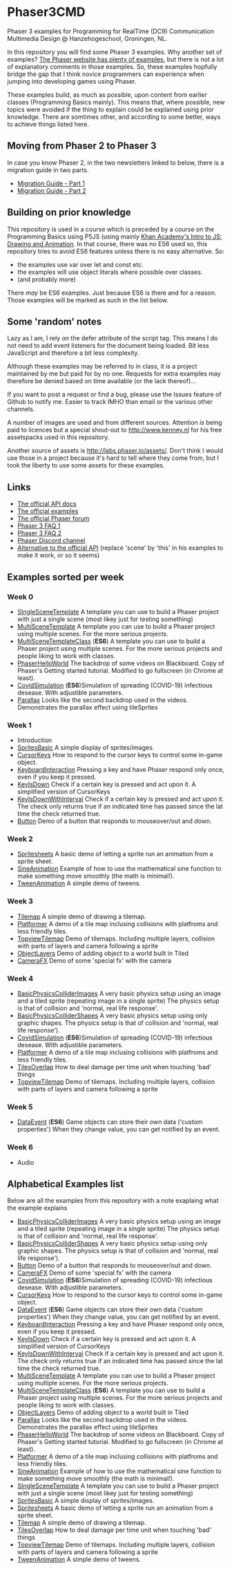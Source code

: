 # Phaser3CMD

Phaser 3 examples for Programming for RealTime (DC9) Communication Multimedia Design @ Hanzehogeschool, Groningen, NL.

In this repository you will find some Phaser 3 examples. Why another set of examples? [The Phaser website has plenty of examples](https://phaser.io/examples/), but there is not a lot of explanatory comments in those examples. So, these examples hopfully bridge the gap that I think novice programmers can experience when jumping into developing games using Phaser.

These examples build, as much as possible, upon content from earlier classes (Programming Basics mainly). This means that, where possible, new topics were avoided if the thing to explain could be explained using prior knowledge. There are somtimes other, and according to some better, ways to achieve things listed here.

## Moving from Phaser 2 to Phaser 3

In case you know Phaser 2, in the two newsletters linked to below, there is a migration guide in two parts.

* [Migration Guide - Part 1](https://madmimi.com/p/a022cb)
* [Migration Guide - Part 2](https://madmimi.com/p/ff68db)

## Building on prior knowledge

This repository is used in a course which is preceded by a course on the Programming Basics using P5JS (using mainly [Khan Academy's Intro to JS: Drawing and Animation](https://www.khanacademy.org/computing/computer-programming/programming). In that course, there was no ES6 used so, this repository tries to avoid ES6 features unless there is no easy alternative. So:

* the examples use var over let and const etc.
* the examples will use object literals where possible over classes.
* (and probably more)

There _may_ be ES6 examples. Just because ES6 is there and for a reason. Those examples will be marked as such in the list below.

## Some 'random' notes

Lazy as I am, I rely on the defer attribute of the script tag. This means I do not need to add event listeners for the document being loaded. Bit less JavaScript and therefore a bit less complexity.

Although these examples may be referred to in class, it is a project maintained by me but paid for by no one. Requests for extra examples may therefore be denied based on time available (or the lack thereof)...

If you want to post a request or find a bug, please use the Issues feature of Github to notify me. Easier to track IMHO than email or the various other channels.

A number of images are used and from different sources. Attention _is_ being paid to licences but a special shout-out to <http://www.kenney.nl> for his free assetspacks used in this repository.

Another source of assets is <http://labs.phaser.io/assets/>. Don't think I would use those in a project because it's hard to tell where they come from, but I took the liberty to use some assets for these examples.

## Links

* [The official API docs](https://photonstorm.github.io/phaser3-docs/)
* [The official examples](https://phaser.io/examples/)
* [The official Phaser forum](https://phaser.discourse.group)
* [Phaser 3 FAQ 1](https://github.com/phaser-discord/community/blob/master/FAQ.md)
* [Phaser 3 FAQ 2](https://github.com/samme/phaser3-faq)
* [Phaser Discord channel](https://discord.gg/phaser)
* [Alternative to the official API](https://rexrainbow.github.io/phaser3-rex-notes/docs/site/index.html) (replace 'scene' by 'this' in his examples to make it work, or so it seems)

## Examples sorted per week

### Week 0

* [SIngleSceneTemplate](https://github.com/manno-xx/Phaser3CMD/tree/master/SIngleSceneTemplate) A template you can use to build a Phaser project with just a single scene (most likey just for testing something)
* [MultiSceneTemplate](https://github.com/manno-xx/Phaser3CMD/tree/master/MultiSceneTemplate) A template you can use to build a Phaser project using multiple scenes. For the more serious projects.
* [MultiSceneTemplateClass](https://github.com/manno-xx/Phaser3CMD/tree/master/MultiSceneTemplateClass) (**ES6**) A template you can use to build a Phaser project using multiple scenes. For the more serious projects and people liking to work with classes.
* [PhaserHelloWorld](https://github.com/manno-xx/Phaser3CMD/tree/master/PhaserHelloWorld) The backdrop of some videos on Blackboard. Copy of Phaser's Getting started tutorial. Modified to go fullscreen (in Chrome at least).
* [CovidSimulation](https://github.com/manno-xx/Phaser3CMD/tree/master/CovidSimulation) (**ES6**)Simulation of spreading (COVID-19) infectious desease. With adjustible parameters.
* [Parallax](https://github.com/manno-xx/Phaser3CMD/tree/master/Parallax) Looks like the second backdrop used in the videos. Demonstrates the parallax effect using tileSprites

### Week 1

* Introduction
* [SpritesBasic](https://github.com/manno-xx/Phaser3CMD/tree/master/SpritesBasic) A simple display of sprites/images.
* [CursorKeys](https://github.com/manno-xx/Phaser3CMD/tree/master/CursorKeys) How to respond to the cursor keys to control some in-game object.
* [KeyboardInteraction](https://github.com/manno-xx/Phaser3CMD/tree/master/KeyboardInteraction) Pressing a key and have Phaser respond only once, even if you keep it pressed.
* [KeyIsDown](https://github.com/manno-xx/Phaser3CMD/tree/master/KeyIsDown) Check if a certain key is pressed and act upon it. A simplified version of CursorKeys
* [KeyIsDownWithInterval](https://github.com/manno-xx/Phaser3CMD/tree/master/KeyIsDownWithInterval) Check if a certain key is pressed and act upon it. The check only returns true if an indicated time has passed since the lat time the check returned true.
* [Button](https://github.com/manno-xx/Phaser3CMD/tree/master/Button) Demo of a button that responds to mouseover/out and down.

### Week 2

* [Spritesheets](https://github.com/manno-xx/Phaser3CMD/tree/master/Spritesheets) A basic demo of letting a sprite run an animation from a sprite sheet.
* [SineAnimation](https://github.com/manno-xx/Phaser3CMD/tree/master/SineAnimation) Example of how to use the mathematical sine function to make something move smoothly (the math is minimal!).
* [TweenAnimation](https://github.com/manno-xx/Phaser3CMD/tree/master/TweenAnimation) A simple demo of tweens.

### Week 3

* [Tilemap](https://github.com/manno-xx/Phaser3CMD/tree/master/Tilemap) A simple demo of drawing a tilemap.
* [Platformer](https://github.com/manno-xx/Phaser3CMD/tree/master/Platformer) A demo of a tile map inclusing collisions with platfroms and less friendly tiles.
* [TopviewTilemap](https://github.com/manno-xx/Phaser3CMD/tree/master/TopviewTilemap) Demo of tilemaps. Including multiple layers, collision with parts of layers and camera following a sprite
* [ObjectLayers](https://github.com/manno-xx/Phaser3CMD/tree/master/ObjectLayers) Demo of adding object to a world built in Tiled
* [CameraFX](https://github.com/manno-xx/Phaser3CMD/tree/master/CameraFX) Demo of some 'special fx' with the camera

### Week 4

* [BasicPhysicsColliderImages](https://github.com/manno-xx/Phaser3CMD/tree/master/BasicPhysicsColliderImages) A very basic physics setup using an image and a tiled sprite (repeating image in a single sprite) The physics setup is that of collision and 'normal, real life response'.
* [BasicPhysicsColliderShapes](https://github.com/manno-xx/Phaser3CMD/tree/master/BasicPhysicsColliderShapes) A very basic physics setup using only graphic shapes. The physics setup is that of collision and 'normal, real life response').
* [CovidSimulation](https://github.com/manno-xx/Phaser3CMD/tree/master/CovidSimulation) (**ES6**)Simulation of spreading (COVID-19) infectious desease. With adjustible parameters.
* [Platformer](https://github.com/manno-xx/Phaser3CMD/tree/master/Platformer) A demo of a tile map inclusing collisions with platfroms and less friendly tiles.
* [TilesOverlap](https://github.com/manno-xx/Phaser3CMD/tree/master/TilesOverlap) How to deal damage per time unit when touching 'bad' things
* [TopviewTilemap](https://github.com/manno-xx/Phaser3CMD/tree/master/TopviewTilemap) Demo of tilemaps. Including multiple layers, collision with parts of layers and camera following a sprite

### Week 5

* [DataEvent](https://github.com/manno-xx/Phaser3CMD/tree/master/DataEvent) (**ES6**) Game objects can store their own data ('custom properties') When they change value, you can get notified by an event.

### Week 6

* Audio

## Alphabetical Examples list

Below are all the examples from this repository with a note exaplaing what the example explains

* [BasicPhysicsColliderImages](https://github.com/manno-xx/Phaser3CMD/tree/master/BasicPhysicsColliderImages) A very basic physics setup using an image and a tiled sprite (repeating image in a single sprite) The physics setup is that of collision and 'normal, real life response'.
* [BasicPhysicsColliderShapes](https://github.com/manno-xx/Phaser3CMD/tree/master/BasicPhysicsColliderShapes) A very basic physics setup using only graphic shapes. The physics setup is that of collision and 'normal, real life response').
* [Button](https://github.com/manno-xx/Phaser3CMD/tree/master/Button) Demo of a button that responds to mouseover/out and down.
* [CameraFX](https://github.com/manno-xx/Phaser3CMD/tree/master/CameraFX) Demo of some 'special fx' with the camera
* [CovidSimulation](https://github.com/manno-xx/Phaser3CMD/tree/master/CovidSimulation) (**ES6**)Simulation of spreading (COVID-19) infectious desease. With adjustible parameters.
* [CursorKeys](https://github.com/manno-xx/Phaser3CMD/tree/master/CursorKeys) How to respond to the cursor keys to control some in-game object.
* [DataEvent](https://github.com/manno-xx/Phaser3CMD/tree/master/DataEvent) (**ES6**) Game objects can store their own data ('custom properties') When they change value, you can get notified by an event.
* [KeyboardInteraction](https://github.com/manno-xx/Phaser3CMD/tree/master/KeyboardInteraction) Pressing a key and have Phaser respond only once, even if you keep it pressed.
* [KeyIsDown](https://github.com/manno-xx/Phaser3CMD/tree/master/KeyIsDown) Check if a certain key is pressed and act upon it. A simplified version of CursorKeys
* [KeyIsDownWithInterval](https://github.com/manno-xx/Phaser3CMD/tree/master/KeyIsDownWithInterval) Check if a certain key is pressed and act upon it. The check only returns true if an indicated time has passed since the lat time the check returned true.
* [MultiSceneTemplate](https://github.com/manno-xx/Phaser3CMD/tree/master/MultiSceneTemplate) A template you can use to build a Phaser project using multiple scenes. For the more serious projects.
* [MultiSceneTemplateClass](https://github.com/manno-xx/Phaser3CMD/tree/master/MultiSceneTemplateClass) (**ES6**) A template you can use to build a Phaser project using multiple scenes. For the more serious projects and people liking to work with classes.
* [ObjectLayers](https://github.com/manno-xx/Phaser3CMD/tree/master/ObjectLayers) Demo of adding object to a world built in Tiled
* [Parallax](https://github.com/manno-xx/Phaser3CMD/tree/master/Parallax) Looks like the second backdrop used in the videos. Demonstrates the parallax effect using tileSprites
* [PhaserHelloWorld](https://github.com/manno-xx/Phaser3CMD/tree/master/PhaserHelloWorld) The backdrop of some videos on Blackboard. Copy of Phaser's Getting started tutorial. Modified to go fullscreen (in Chrome at least).
* [Platformer](https://github.com/manno-xx/Phaser3CMD/tree/master/Platformer) A demo of a tile map inclusing collisions with platfroms and less friendly tiles.
* [SineAnimation](https://github.com/manno-xx/Phaser3CMD/tree/master/SineAnimation) Example of how to use the mathematical sine function to make something move smoothly (the math is minimal!).
* [SIngleSceneTemplate](https://github.com/manno-xx/Phaser3CMD/tree/master/SIngleSceneTemplate) A template you can use to build a Phaser project with just a single scene (most likey just for testing something)
* [SpritesBasic](https://github.com/manno-xx/Phaser3CMD/tree/master/SpritesBasic) A simple display of sprites/images.
* [Spritesheets](https://github.com/manno-xx/Phaser3CMD/tree/master/Spritesheets) A basic demo of letting a sprite run an animation from a sprite sheet.
* [Tilemap](https://github.com/manno-xx/Phaser3CMD/tree/master/Tilemap) A simple demo of drawing a tilemap.
* [TilesOverlap](https://github.com/manno-xx/Phaser3CMD/tree/master/TilesOverlap) How to deal damage per time unit when touching 'bad' things
* [TopviewTilemap](https://github.com/manno-xx/Phaser3CMD/tree/master/TopviewTilemap) Demo of tilemaps. Including multiple layers, collision with parts of layers and camera following a sprite
* [TweenAnimation](https://github.com/manno-xx/Phaser3CMD/tree/master/TweenAnimation) A simple demo of tweens.
